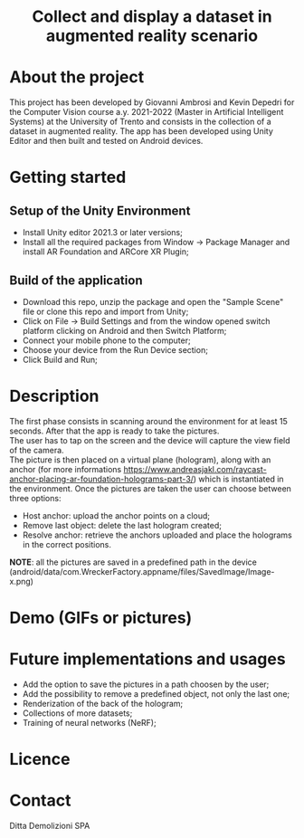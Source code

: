 # <p align="center">Collect and display a dataset in augmented reality scenario</p>

# About the project

This project has been developed by Giovanni Ambrosi and Kevin Depedri for the Computer Vision course a.y. 2021-2022 (Master in Artificial Intelligent Systems) at the University of Trento and consists in the collection of a dataset in augmented reality.
The app has been developed using Unity Editor and then built and tested on Android devices.  


# Getting started
## Setup of the Unity Environment
* Install Unity editor 2021.3 or later versions;
* Install all the required packages from Window -> Package Manager and install AR Foundation and ARCore XR Plugin; 
## Build of the application
* Download this repo, unzip the package and open the "Sample Scene" file or clone this repo and import from Unity;
* Click on File -> Build Settings and from the window opened switch platform clicking on Android and then Switch Platform;
* Connect your mobile phone to the computer;
* Choose your device from the Run Device section;
* Click Build and Run;

# Description
The first phase consists in scanning around the environment for at least 15 seconds. After that the app is ready to take the pictures.
<br/>The user has to tap on the screen and the device will capture the view field of the camera. <br/>The picture is then placed on a virtual plane (hologram), along with an anchor (for more informations https://www.andreasjakl.com/raycast-anchor-placing-ar-foundation-holograms-part-3/) which is instantiated in the environment.
Once the pictures are taken the user can choose between three options: 
* Host anchor: upload the anchor points on a cloud;
* Remove last object: delete the last hologram created;
* Resolve anchor: retrieve the anchors uploaded and place the holograms in the correct positions.

**NOTE**: all the pictures are saved in a predefined path in the device (android/data/com.WreckerFactory.appname/files/SavedImage/Image-x.png)


# Demo (GIFs or pictures)

# Future implementations and usages
* Add the option to save the pictures in a path choosen by the user;
* Add the possibility to remove a predefined object, not only the last one;
* Renderization of the back of the hologram;
* Collections of more datasets;
* Training of neural networks (NeRF);



# Licence

# Contact
Ditta Demolizioni SPA
